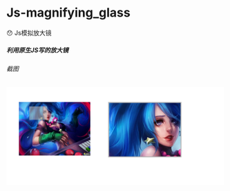 # Js-magnifying_glass
:hushed: Js模拟放大镜
##### 利用原生JS写的放大镜
###### 截图
<img src="magnifying_glass\example.png" />
